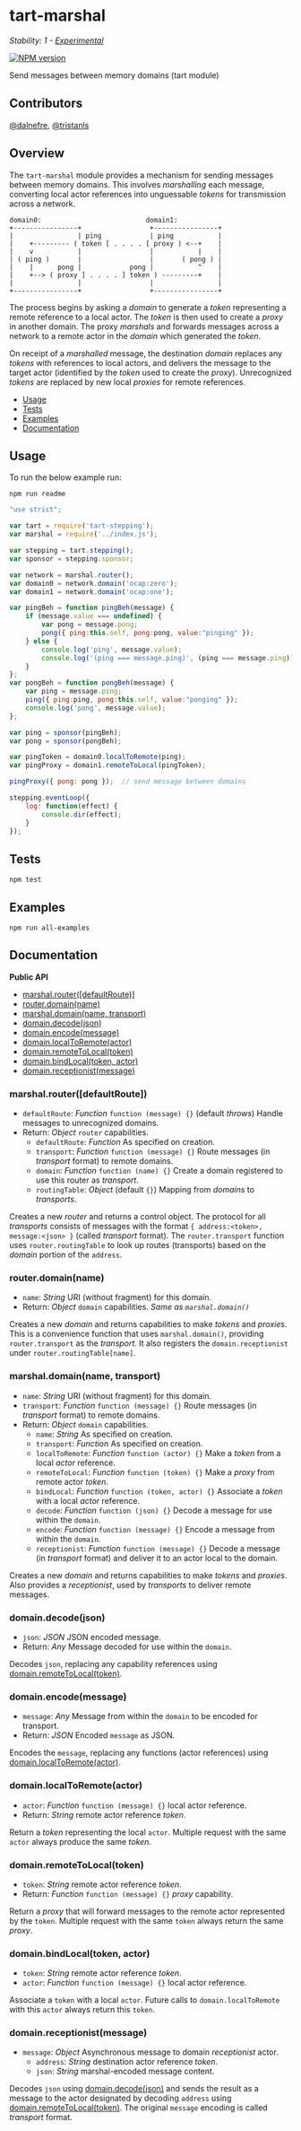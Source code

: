 tart-marshal
============

_Stability: 1 - [Experimental](https://github.com/tristanls/stability-index#stability-1---experimental)_

[![NPM version](https://badge.fury.io/js/tart-marshal.png)](http://npmjs.org/package/tart-marshal)

Send messages between memory domains (tart module)

## Contributors

[@dalnefre](https://github.com/dalnefre), [@tristanls](https://github.com/tristanls)

## Overview

The `tart-marshal` module provides a mechanism for sending messages between memory domains. This involves _marshalling_ each message, converting local actor references into unguessable _tokens_ for transmission across a network.

```
domain0:                          domain1:
+----------------+                 +----------------+
|                | ping            | ping           |
|    +--------- ( token [ . . . . [ proxy ) <--+    |
|    v           |                 |           |    |
| ( ping )       |                 |       ( pong ) |
|    |      pong |            pong |           ^    |
|    +--> ( proxy ] . . . . ] token ) ---------+    |
|                |                 |                |
+----------------+                 +----------------+
```
The process begins by asking a _domain_ to generate a _token_ representing a remote reference to a local actor. The _token_ is then used to create a _proxy_ in another domain. The proxy _marshals_ and forwards messages across a network to a remote actor in the _domain_ which generated the _token_.

On receipt of a _marshalled_ message, the destination _domain_ replaces any _tokens_ with references to local actors, and delivers the message to the target actor (identified by the _token_ used to create the _proxy_). Unrecognized _tokens_ are replaced by new local _proxies_ for remote references.

  * [Usage](#usage)
  * [Tests](#tests)
  * [Examples](#examples)
  * [Documentation](#documentation)

## Usage

To run the below example run:

    npm run readme

```javascript
"use strict";

var tart = require('tart-stepping');
var marshal = require('../index.js');

var stepping = tart.stepping();
var sponsor = stepping.sponsor;

var network = marshal.router();
var domain0 = network.domain('ocap:zero');
var domain1 = network.domain('ocap:one');

var pingBeh = function pingBeh(message) {
    if (message.value === undefined) {
        var pong = message.pong;
        pong({ ping:this.self, pong:pong, value:"pinging" });
    } else {
        console.log('ping', message.value);
        console.log('(ping === message.ping)', (ping === message.ping));
    }
};
var pongBeh = function pongBeh(message) {
    var ping = message.ping;
    ping({ ping:ping, pong:this.self, value:"ponging" });
    console.log('pong', message.value);
};

var ping = sponsor(pingBeh);
var pong = sponsor(pongBeh);

var pingToken = domain0.localToRemote(ping);
var pingProxy = domain1.remoteToLocal(pingToken);

pingProxy({ pong: pong });  // send message between domains

stepping.eventLoop({
    log: function(effect) {
        console.dir(effect);
    }
});

```

## Tests

    npm test

## Examples

    npm run all-examples

## Documentation

**Public API**

  * [marshal.router(\[defaultRoute)\]](#marshalrouterdefaultroute)
  * [router.domain(name)](#routerdomainname)
  * [marshal.domain(name, transport)](#marshaldomainnametransport)
  * [domain.decode(json)](#domaindecodejson)
  * [domain.encode(message)](#domainencodemessage)
  * [domain.localToRemote(actor)](#domainlocaltoremoteactor)
  * [domain.remoteToLocal(token)](#domainremotetolocaltoken)
  * [domain.bindLocal(token, actor)](#bindlocaltokenactor)
  * [domain.receptionist(message)](#domainreceptionistmessage)

### marshal.router([defaultRoute])

  * `defaultRoute`: _Function_ `function (message) {}` (default _throws_)
      Handle messages to unrecognized domains.
  * Return: _Object_ `router` capabilities.
    * `defaultRoute`: _Function_ As specified on creation.
    * `transport`: _Function_ `function (message) {}`
        Route messages (in _transport_ format) to remote domains.
    * `domain`: _Function_ `function (name) {}`
        Create a domain registered to use this router as _transport_.
    * `routingTable`: _Object_ (default `{}`)
        Mapping from _domains_ to _transports_.

Creates a new _router_ and returns a control object. The protocol for all _transports_ consists of messages with the format `{ address:<token>, message:<json> }` (called _transport_ format). The `router.transport` function uses `router.routingTable` to look up routes (transports) based on the _domain_ portion of the `address`.

### router.domain(name)

  * `name`: _String_ URI (without fragment) for this domain.
  * Return: _Object_ `domain` capabilities.
    _Same as `marshal.domain()`_

Creates a new _domain_ and returns capabilities to make _tokens_ and _proxies_. This is a convenience function that uses `marshal.domain()`, providing `router.transport` as the _transport_. It also registers the `domain.receptionist` under `router.routingTable[name]`.

### marshal.domain(name, transport)

  * `name`: _String_ URI (without fragment) for this domain.
  * `transport`: _Function_ `function (message) {}`
      Route messages (in _transport_ format) to remote domains.
  * Return: _Object_ `domain` capabilities.
    * `name`: _String_ As specified on creation.
    * `transport`: _Function_ As specified on creation.
    * `localToRemote`: _Function_ `function (actor) {}`
        Make a _token_ from a local _actor_ reference.
    * `remoteToLocal`: _Function_ `function (token) {}`
        Make a _proxy_ from remote actor _token_.
    * `bindLocal`: _Function_ `function (token, actor) {}`
        Associate a _token_ with a local _actor_ reference.
    * `decode`: _Function_ `function (json) {}`
        Decode a message for use within the `domain`.
    * `encode`: _Function_ `function (message) {}`
        Encode a message from within the `domain`.
    * `receptionist`: _Function_ `function (message) {}`
        Decode a message (in _transport_ format)
        and deliver it to an actor local to the domain.

Creates a new _domain_ and returns capabilities to make _tokens_ and _proxies_. Also provides a _receptionist_, used by _transports_ to deliver remote messages.

### domain.decode(json)

  * `json`: _JSON_ JSON encoded message.
  * Return: _Any_ Message decoded for use within the `domain`.

Decodes `json`, replacing any capability references using [domain.remoteToLocal(token)](#domainremotetolocaltoken).

### domain.encode(message)

  * `message`: _Any_ Message from within the `domain` to be encoded for transport.
  * Return: _JSON_ Encoded `message` as JSON.

Encodes the `message`, replacing any functions (actor references) using [domain.localToRemote(actor)](#domainlocaltoremoteactor).

### domain.localToRemote(actor)

  * `actor`: _Function_ `function (message) {}` local actor reference.
  * Return: _String_ remote actor reference _token_.

Return a _token_ representing the local `actor`. Multiple request with the same `actor` always produce the same _token_.

### domain.remoteToLocal(token)

  * `token`: _String_ remote actor reference _token_.
  * Return: _Function_ `function (message) {}` _proxy_ capability.

Return a _proxy_ that will forward messages to the remote actor represented by the `token`. Multiple request with the same `token` always return the same _proxy_.

### domain.bindLocal(token, actor)

  * `token`: _String_ remote actor reference _token_.
  * `actor`: _Function_ `function (message) {}` local actor reference.

Associate a `token` with a local `actor`. Future calls to `domain.localToRemote` with this `actor` always return this `token`.

### domain.receptionist(message)

  * `message`: _Object_ Asynchronous message to domain _receptionist_ actor.
    * `address`: _String_ destination actor reference _token_.
    * `json`: _String_ marshal-encoded message content.

Decodes `json` using [domain.decode(json)](#domaindecodejson) and sends the result as a message to the actor designated by decoding `address` using [domain.remoteToLocal(token)](#domainremotetolocaltoken).  The original `message` encoding is called _transport_ format.
